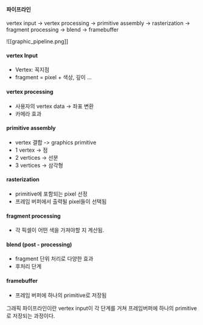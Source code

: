 

#### 파이프라인
vertex input -> vertex processing -> primitive assembly -> rasterization -> fragment processing -> blend -> framebuffer


![[graphic_pipeline.png]]

#### vertex Input

* Vertex: 꼭지점
* fragment = pixel + 색상, 깊이 ...
#### vertex processing

* 사용자의 vertex data -> 좌표 변환
* 카메라 효과
#### primitive assembly

* vertex 결합 -> graphics primitive
* 1 vertex -> 점
* 2 vertices -> 선분
* 3 vertices -> 삼각형
#### rasterization

*  primitive에 포함되는 pixel 선정
*  프레임 버퍼에서 출력될 pixel들이 선택됨
#### fragment processing

* 각 픽셀이 어떤 색을 가져야할 지 계산됨.
#### blend (post - processing)
* fragment 단위 처리로 다양한 효과
* 후처리 단계
#### framebuffer
* 프레임 버퍼에 하나의 primitive로 저장됨


그래픽 파이프라인이란 vertex input이 각 단계를 거쳐 프레임버퍼에 하나의 primitive로 저장되는 과정이다.